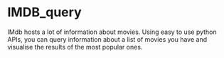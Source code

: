 # IMDB_query
IMdb hosts a lot of information about movies. Using easy to use python APIs, you can query information about a list of movies you have and visualise the results of the most popular ones.

